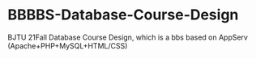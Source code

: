 # BBBBS-Database-Course-Design
BJTU 21Fall Database Course Design, which is a bbs based on AppServ (Apache+PHP+MySQL+HTML/CSS)

